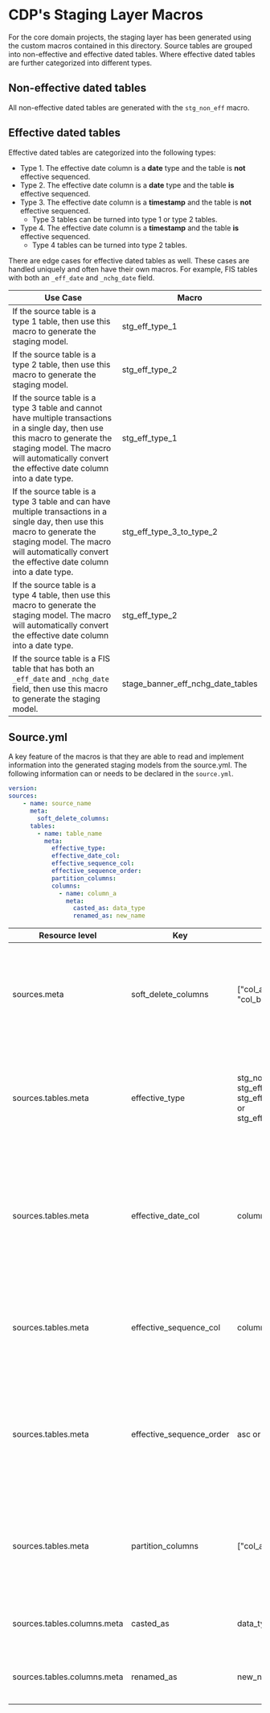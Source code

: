 # CDP's Staging Layer Macros
For the core domain projects, the staging layer has been generated using the custom macros contained in this directory. Source tables are grouped into non-effective and effective dated tables. Where effective dated tables are further categorized into different types.

## Non-effective dated tables
All non-effective dated tables are generated with the `stg_non_eff` macro.

## Effective dated tables
Effective dated tables are categorized into the following types:
- Type 1. The effective date column is a **date** type and the table is **not** effective sequenced.
- Type 2. The effective date column is a **date** type and the table **is** effective sequenced.
- Type 3. The effective date column is a **timestamp** and the table is **not** effective sequenced.
  - Type 3 tables can be turned into type 1 or type 2 tables.
- Type 4. The effective date column is a **timestamp** and the table **is** effective sequenced.
  - Type 4 tables can be turned into type 2 tables.

There are edge cases for effective dated tables as well. These cases are handled uniquely and often have their own macros. For example, FIS tables with both an `_eff_date` and `_nchg_date` field.

| Use Case | Macro |
|---|---|
| If the source table is a type 1 table, then use this macro to generate the staging model. | stg_eff_type_1 |
| If the source table is a type 2 table, then use this macro to generate the staging model. | stg_eff_type_2 |
| If the source table is a type 3 table and cannot have multiple transactions in a single day, then use this macro to generate the staging model. The macro will automatically convert the effective date column into a date type. | stg_eff_type_1 |
| If the source table is a type 3 table and can have multiple transactions in a single day, then use this macro to generate the staging model. The macro will automatically convert the effective date column into a date type. | stg_eff_type_3_to_type_2 |
| If the source table is a type 4 table, then use this macro to generate the staging model. The macro will automatically convert the effective date column into a date type. | stg_eff_type_2 |
| If the source table is a FIS table that has both an `_eff_date` and `_nchg_date` field, then use this macro to generate the staging model. | stage_banner_eff_nchg_date_tables |

## Source.yml
A key feature of the macros is that they are able to read and implement information into the generated staging models from the source.yml. The following information can or needs to be declared in the `source.yml`.

```yaml
version:
sources:
    - name: source_name
      meta:
        soft_delete_columns:
      tables:
        - name: table_name
          meta:
            effective_type:
            effective_date_col:
            effective_sequence_col:
            effective_sequence_order:
            partition_columns:
            columns:
              - name: column_a
                meta:
                  casted_as: data_type
                  renamed_as: new_name
```

| Resource level | Key | Value(s) | Description |
|---|---|---|---|
| sources.meta | soft_delete_columns | ["col_a is condition", "col_b is condition"] | Optional.<br>Implements the specified conditions on the `source` CTE's `where` clause for all of the source tables generated by a staging macro..<br><br>EX: ["_fivetran_deleted != true", "dml_ind != 'D'"] |
| sources.tables.meta | effective_type | stg_non_eff,<br>stg_eff_type_1,<br>stg_eff_type_2,<br>or stg_eff_type_3_to_type_2 | Required for tables that should be generated from a staging macro.<br>Identifies which staging macro should be used.<br>If not specified, then defaults to `stg_non_eff`.<br>Case sensitive. Must match macro name exactly. |
| sources.tables.meta | effective_date_col | column_name | Required for: `stg_eff_type_1`, `stg_eff_type_2`, `stg_eff_type_3_to_type_2`<br>This column identifies which column is tracking the transaction date.<br>This column will always be automatically casted as a date in the macro.<br>If this column has been renamed, use the original name. |
| sources.tables.meta | effective_sequence_col | column_name | Required for: `stg_eff_type_2`<br>This column identifies which column is tracking the transaction sequence for a single day.<br>If this column has been renamed, use the original name. |
| sources.tables.meta | effective_sequence_order | asc or desc | Required for: `stg_eff_type_2`<br>If the greatest effective sequence reflects the last transaction of the day, then use asc.<br>If the smallest effective sequence reflects the last transaction of the day, then use desc.<br>Case sensitive. Must be in all lower case. |
| sources.tables.meta | partition_columns | ["col_a", "col_b", ...] | Required for: `stg_eff_type_1`, `stg_eff_type_2`, `stg_eff_type_3_to_type_2`<br>This column identifies what columns the table should be partitioned by.<br>If a column has been renamed, use the original name. |
| sources.tables.columns.meta | casted_as | data_type | Optional.<br>If a column should be recasted, then declare the data type is should be casted as. |
| sources.tables.columns.meta | renamed_as | new_name | Optional.<br>If a column should be renamed, then declare the new name it should be renamed to. |
